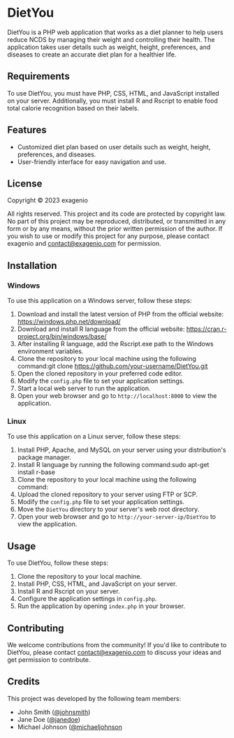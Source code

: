 # DietYou

DietYou is a PHP web application that works as a diet planner to help users reduce NCDS by managing their weight and controlling their health. The application takes user details such as weight, height, preferences, and diseases to create an accurate diet plan for a healthier life.

## Requirements

To use DietYou, you must have PHP, CSS, HTML, and JavaScript installed on your server. Additionally, you must install R and Rscript to enable food total calorie recognition based on their labels.

## Features

- Customized diet plan based on user details such as weight, height, preferences, and diseases.
- User-friendly interface for easy navigation and use.

## License

Copyright © 2023 exagenio

All rights reserved. This project and its code are protected by copyright law. No part of this project may be reproduced, distributed, or transmitted in any form or by any means, without the prior written permission of the author. If you wish to use or modify this project for any purpose, please contact exagenio and contact@exagenio.com for permission.

## Installation

### Windows

To use this application on a Windows server, follow these steps:

1. Download and install the latest version of PHP from the official website: https://windows.php.net/download/
2. Download and install R language from the official website: https://cran.r-project.org/bin/windows/base/
3. After installing R language, add the Rscript.exe path to the Windows environment variables.
4. Clone the repository to your local machine using the following command:git clone https://github.com/your-username/DietYou.git
5. Open the cloned repository in your preferred code editor.
6. Modify the `config.php` file to set your application settings.
7. Start a local web server to run the application.
8. Open your web browser and go to `http://localhost:8000` to view the application.

### Linux

To use this application on a Linux server, follow these steps:

1. Install PHP, Apache, and MySQL on your server using your distribution's package manager.
2. Install R language by running the following command:sudo apt-get install r-base
3. Clone the repository to your local machine using the following command:
4. Upload the cloned repository to your server using FTP or SCP.
5. Modify the `config.php` file to set your application settings.
6. Move the `DietYou` directory to your server's web root directory.
7. Open your web browser and go to `http://your-server-ip/DietYou` to view the application.

## Usage

To use DietYou, follow these steps:

1. Clone the repository to your local machine.
2. Install PHP, CSS, HTML, and JavaScript on your server.
3. Install R and Rscript on your server.
4. Configure the application settings in `config.php`.
5. Run the application by opening `index.php` in your browser.

## Contributing

We welcome contributions from the community! If you'd like to contribute to DietYou, please contact contact@exagenio.com to discuss your ideas and get permission to contribute.

## Credits

This project was developed by the following team members:

- John Smith ([@johnsmith](https://github.com/johnsmith))
- Jane Doe ([@janedoe](https://github.com/janedoe))
- Michael Johnson ([@michaeljohnson](https://github.com/michaeljohnson)
